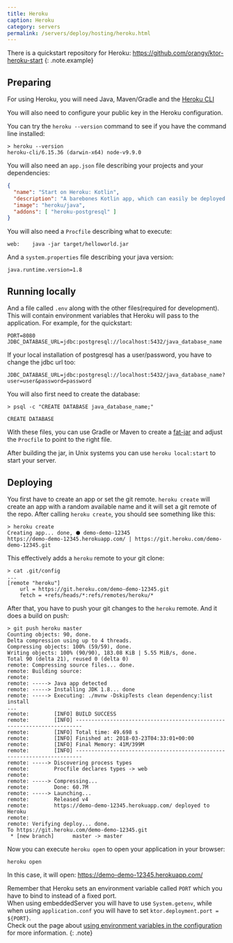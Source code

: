 ```yaml
---
title: Heroku
caption: Heroku
category: servers
permalink: /servers/deploy/hosting/heroku.html
---
```


There is a quickstart repository for Heroku: <https://github.com/orangy/ktor-heroku-start>
{: .note.example}

## Preparing

For using Heroku, you will need Java, Maven/Gradle and the [Heroku CLI](https://devcenter.heroku.com/articles/heroku-cli)

You will also need to configure your public key in the Heroku configuration.

You can try the `heroku --version` command to see if you have the command line installed:

```
> heroku --version
heroku-cli/6.15.36 (darwin-x64) node-v9.9.0
```

You will also need an `app.json` file describing your projects and your dependencies:
```json
{
  "name": "Start on Heroku: Kotlin",
  "description": "A barebones Kotlin app, which can easily be deployed to Heroku.",
  "image": "heroku/java",
  "addons": [ "heroku-postgresql" ]
}
```

You will also need a `Procfile` describing what to execute:
```
web:    java -jar target/helloworld.jar
```

And a `system.properties` file describing your java version:

```
java.runtime.version=1.8
```

## Running locally

And a file called `.env` along with the other files(required for development).
This will contain environment variables that Heroku will pass to the application.
For example, for the quickstart:

```properties
PORT=8080
JDBC_DATABASE_URL=jdbc:postgresql://localhost:5432/java_database_name
```

If your local installation of postgresql has a user/password, you have to change the jdbc url too:
```properties
JDBC_DATABASE_URL=jdbc:postgresql://localhost:5432/java_database_name?user=user&password=password
```

You will also first need to create the database:

```
> psql -c "CREATE DATABASE java_database_name;"

CREATE DATABASE
```

With these files, you can use Gradle or Maven to create a [fat-jar](#fat-jar) and adjust the `Procfile`
to point to the right file.

After building the jar, in Unix systems you can use `heroku local:start` to start your server.

## Deploying

You first have to create an app or set the git remote. `heroku create` will create an app
with a random available name and it will set a git remote of the repo.
After calling `heroku create`, you should see something like this:

```
> heroku create
Creating app... done, ⬢ demo-demo-12345
https://demo-demo-12345.herokuapp.com/ | https://git.heroku.com/demo-demo-12345.git
```

This effectively adds a `heroku` remote to your git clone:

```
> cat .git/config
...
[remote "heroku"]
	url = https://git.heroku.com/demo-demo-12345.git
	fetch = +refs/heads/*:refs/remotes/heroku/*
```

After that, you have to push your git changes to the `heroku` remote. And it does a build on push:

```
> git push heroku master
Counting objects: 90, done.
Delta compression using up to 4 threads.
Compressing objects: 100% (59/59), done.
Writing objects: 100% (90/90), 183.08 KiB | 5.55 MiB/s, done.
Total 90 (delta 21), reused 0 (delta 0)
remote: Compressing source files... done.
remote: Building source:
remote:
remote: -----> Java app detected
remote: -----> Installing JDK 1.8... done
remote: -----> Executing: ./mvnw -DskipTests clean dependency:list install
...
remote:        [INFO] BUILD SUCCESS
remote:        [INFO] ------------------------------------------------------------------------
remote:        [INFO] Total time: 49.698 s
remote:        [INFO] Finished at: 2018-03-23T04:33:01+00:00
remote:        [INFO] Final Memory: 41M/399M
remote:        [INFO] ------------------------------------------------------------------------
remote: -----> Discovering process types
remote:        Procfile declares types -> web
remote:
remote: -----> Compressing...
remote:        Done: 60.7M
remote: -----> Launching...
remote:        Released v4
remote:        https://demo-demo-12345.herokuapp.com/ deployed to Heroku
remote:
remote: Verifying deploy... done.
To https://git.heroku.com/demo-demo-12345.git
 * [new branch]      master -> master
```

Now you can execute `heroku open` to open your application in your browser:

```
heroku open
```

In this case, it will open: https://demo-demo-12345.herokuapp.com/

Remember that Heroku sets an environment variable called `PORT` which you have to bind to instead of
a fixed port.<br/>
When using embeddedServer you will have to use `System.getenv`, while when using `application.conf` you will
have to set `ktor.deployment.port = ${PORT}`.<br/>
Check out the page about
[using environment variables in the configuration](http://127.0.0.1:4000/servers/configuration.html#environment-variables)
for more information.
{: .note}
